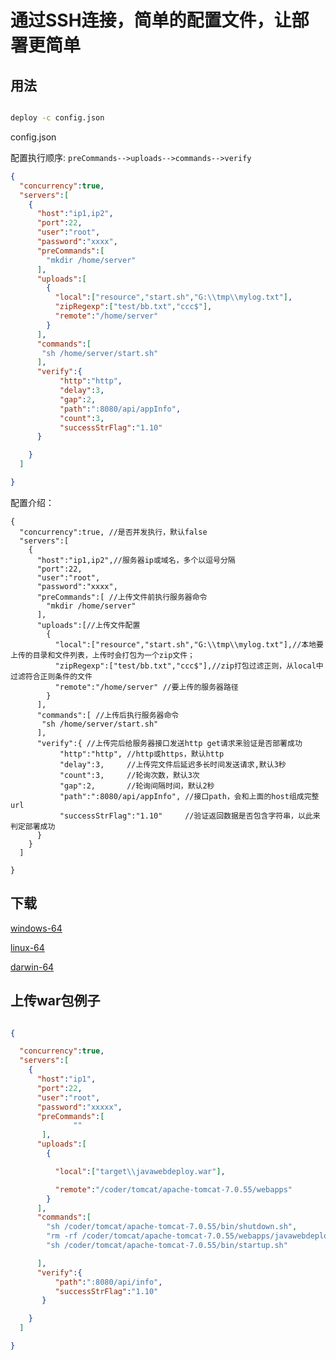
# 通过SSH连接，简单的配置文件，让部署更简单

## 用法


```cmd

deploy -c config.json

```

config.json


配置执行顺序: `preCommands-->uploads-->commands-->verify`

```json
{
  "concurrency":true,
  "servers":[
    {
      "host":"ip1,ip2",
      "port":22,
      "user":"root",
      "password":"xxxx",
      "preCommands":[
        "mkdir /home/server"
      ],
      "uploads":[
        {
          "local":["resource","start.sh","G:\\tmp\\mylog.txt"],
          "zipRegexp":["test/bb.txt","ccc$"],
          "remote":"/home/server"
        }
      ],
      "commands":[
       "sh /home/server/start.sh"
      ],
      "verify":{
           "http":"http",
           "delay":3,
           "gap":2,
           "path":":8080/api/appInfo",
           "count":3,
           "successStrFlag":"1.10"
      }

    }
  ]

}
```


配置介绍：

```
{
  "concurrency":true, //是否并发执行，默认false
  "servers":[
    {
      "host":"ip1,ip2",//服务器ip或域名，多个以逗号分隔
      "port":22,
      "user":"root",
      "password":"xxxx",
      "preCommands":[ //上传文件前执行服务器命令
        "mkdir /home/server"
      ],
      "uploads":[//上传文件配置
        {
          "local":["resource","start.sh","G:\\tmp\\mylog.txt"],//本地要上传的目录和文件列表，上传时会打包为一个zip文件；
          "zipRegexp":["test/bb.txt","ccc$"],//zip打包过滤正则，从local中过滤符合正则条件的文件
          "remote":"/home/server" //要上传的服务器路径
        }
      ],
      "commands":[ //上传后执行服务器命令
       "sh /home/server/start.sh"
      ],
      "verify":{ //上传完后给服务器接口发送http get请求来验证是否部署成功
           "http":"http", //http或https，默认http
           "delay":3,     //上传完文件后延迟多长时间发送请求,默认3秒
           "count":3,     //轮询次数，默认3次
           "gap":2,       //轮询间隔时间，默认2秒
           "path":":8080/api/appInfo", //接口path，会和上面的host组成完整url
           "successStrFlag":"1.10"     //验证返回数据是否包含字符串，以此来判定部署成功
      }
    }
  ]

}
```
## 下载


[windows-64](https://github.com/yale8848/deploy/blob/master/release/windows-64/deploy.exe?raw=true)

[linux-64](https://github.com/yale8848/deploy/blob/master/release/linux-64/deploy.exe?raw=true)

[darwin-64](https://github.com/yale8848/deploy/blob/master/release/darwin-64/deploy.exe?raw=true)



## 上传war包例子


```json

{

  "concurrency":true,
  "servers":[
    {
      "host":"ip1",
      "port":22,
      "user":"root",
      "password":"xxxxx",
      "preCommands":[
              ""
       ],
      "uploads":[
        {

          "local":["target\\javawebdeploy.war"],

          "remote":"/coder/tomcat/apache-tomcat-7.0.55/webapps"
        }
      ],
      "commands":[
        "sh /coder/tomcat/apache-tomcat-7.0.55/bin/shutdown.sh",
        "rm -rf /coder/tomcat/apache-tomcat-7.0.55/webapps/javawebdeploy",
        "sh /coder/tomcat/apache-tomcat-7.0.55/bin/startup.sh"

      ],
      "verify":{
          "path":":8080/api/info",
          "successStrFlag":"1.10"
       }

    }
  ]

}


```



